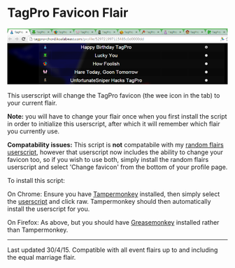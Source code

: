# TagPro Favicon Flair

![alt tag](https://raw.githubusercontent.com/BobSmithIV/TagProFaviconFlair/master/eg%20image.png)

This userscript will change the TagPro favicon (the wee icon in the tab) to your current flair.  

**Note:** you will have to change your flair once when you first install the script in order to initialize this userscript, after which it will remember which flair you currently use.  

**Compatability issues:**  This script is **not** compatabile with my [random flairs userscript](https://github.com/BobSmithIV/TagProRandomFlairs), however that userscript now includes the ability to change your favicon too, so if you wish to use both, simply install the random flairs userscript and select 'Change favicon' from the bottom of your profile page.  

To install this script:

On Chrome: Ensure you have [Tampermonkey](https://chrome.google.com/webstore/detail/tampermonkey/dhdgffkkebhmkfjojejmpbldmpobfkfo?hl=en) installed, then simply select the [userscript](https://github.com/BobSmithIV/TagProFaviconFlair/blob/master/TagPro%20Favicon%20Flair.user.js)  and click raw.  Tampermonkey should then automatically install the userscript for you.  

On Firefox: As above, but you should have [Greasemonkey](https://addons.mozilla.org/en-Us/firefox/addon/greasemonkey/) installed rather than Tampermonkey.  

*****

Last updated 30/4/15.  Compatible with all event flairs up to and including the equal marriage flair.  
